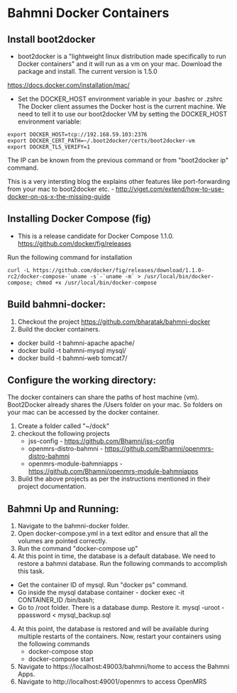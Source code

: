 Bahmni Docker Containers
========================

## Install boot2docker

* boot2docker is a "lightweight linux distribution made specifically to run Docker containers" and it will run as a vm on your mac.  Download the package and install. The current version is 1.5.0

https://docs.docker.com/installation/mac/

* Set the DOCKER_HOST environment variable in your .bashrc or .zshrc
The Docker client assumes the Docker host is the current machine. We need to tell it to use our boot2docker VM by setting the DOCKER_HOST environment variable:

```
export DOCKER_HOST=tcp://192.168.59.103:2376
export DOCKER_CERT_PATH=~/.boot2docker/certs/boot2docker-vm
export DOCKER_TLS_VERIFY=1
```

The IP can be known from the previous command or from "boot2docker ip" command.

This is a very intersting blog the explains other features like port-forwarding from your mac to boot2docker etc. - http://viget.com/extend/how-to-use-docker-on-os-x-the-missing-guide

## Installing Docker Compose (fig)

* This is a release candidate for Docker Compose 1.1.0.
https://github.com/docker/fig/releases

Run the following command for installation

```
curl -L https://github.com/docker/fig/releases/download/1.1.0-rc2/docker-compose-`uname -s`-`uname -m` > /usr/local/bin/docker-compose; chmod +x /usr/local/bin/docker-compose
```
## Build bahmni-docker:

1. Checkout the project https://github.com/bharatak/bahmni-docker
2. Build the docker containers.
 * docker build -t bahmni-apache apache/
 * docker build -t bahmni-mysql mysql/
 * docker build -t bahmni-web tomcat7/

## Configure the working directory:

The docker containers can share the paths of host machine (vm).  Boot2Docker already shares the /Users folder on your mac.  So folders on your mac can be accessed by the docker container.

1. Create a folder called "~/dock" 
2. checkout the following projects
	* jss-config - https://github.com/Bhamni/jss-config
	* openmrs-distro-bahmni - https://github.com/Bhamni/openmrs-distro-bahmni
	* openmrs-module-bahmniapps - https://github.com/Bhamni/openmrs-module-bahmniapps
3. Build the above projects as per the instructions mentioned in their project documentation.

## Bahmni Up and Running:

1. Navigate to the bahmni-docker folder.  
2. Open docker-compose.yml in a text editor and ensure that all the volumes are pointed correctly.
3. Run the command "docker-compose up"
4. At this point in time, the database is a default database.  We need to restore a bahmni database.  Run the following commands to accomplish this task.
 * Get the container ID of mysql.  Run "docker ps" command.
 * Go inside the mysql database container - 
 		docker exec -it CONTAINER_ID /bin/bash;
 * Go to /root folder.  There is a database dump.  Restore it.
  	mysql -uroot -ppassword < mysql_backup.sql
 4. At this point, the database is restored and will be available during multiple restarts of the containers.  Now, restart your containers using the following commands
	 * docker-compose stop
	 * docker-compose start
5. Navigate to https://localhost:49003/bahmni/home to access the Bahmni Apps.
6. Navigate to http://localhost:49001/openmrs to access OpenMRS
